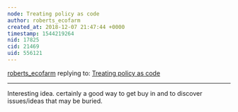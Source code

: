 ```yaml
---
node: Treating policy as code
author: roberts_ecofarm
created_at: 2018-12-07 21:47:44 +0000
timestamp: 1544219264
nid: 17825
cid: 21469
uid: 556121
---
```




[roberts_ecofarm](../profile/roberts_ecofarm) replying to: [Treating policy as code](../notes/liz/12-07-2018/treating-policy-as-code)

----
 Interesting idea.  certainly a good way to get buy in and to discover issues/ideas that may be buried.